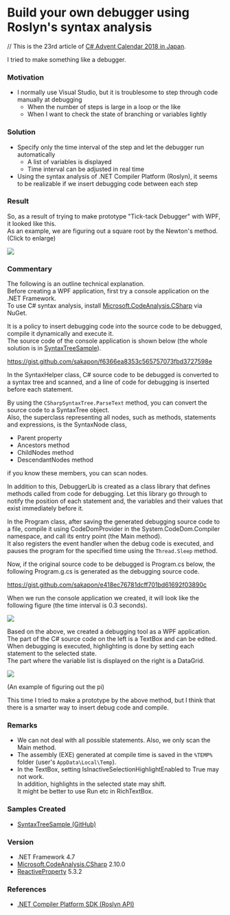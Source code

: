 # Build your own debugger using Roslyn's syntax analysis
// This is the 23rd article of [C# Advent Calendar 2018 in Japan](https://qiita.com/advent-calendar/2018/c-sharp).

I tried to make something like a debugger.

### Motivation
- I normally use Visual Studio, but it is troublesome to step through code manually at debugging
  - When the number of steps is large in a loop or the like
  - When I want to check the state of branching or variables lightly

### Solution
- Specify only the time interval of the step and let the debugger run automatically
  - A list of variables is displayed
  - Time interval can be adjusted in real time
- Using the syntax analysis of .NET Compiler Platform (Roslyn), it seems to be realizable if we insert debugging code between each step

### Result
So, as a result of trying to make prototype "Tick-tack Debugger" with WPF, it looked like this.  
As an example, we are figuring out a square root by the Newton's method. (Click to enlarge)

![](https://github.com/sakapon/Samples-2018/blob/master/Images/SyntaxTreeSample/TickTackDebugger.gif)

### Commentary
The following is an outline technical explanation.  
Before creating a WPF application, first try a console application on the .NET Framework.  
To use C# syntax analysis, install [Microsoft.CodeAnalysis.CSharp](https://www.nuget.org/packages/Microsoft.CodeAnalysis.CSharp) via NuGet.

It is a policy to insert debugging code into the source code to be debugged, compile it dynamically and execute it.  
The source code of the console application is shown below (the whole solution is in [SyntaxTreeSample](https://github.com/sakapon/Samples-2018/tree/master/SyntaxTreeSample)).

https://gist.github.com/sakapon/f6366ea8353c565757073fbd3727598e

In the SyntaxHelper class, C# source code to be debugged is converted to a syntax tree and scanned, and a line of code for debugging is inserted before each statement.

By using the `CSharpSyntaxTree.ParseText` method, you can convert the source code to a SyntaxTree object.  
Also, the superclass representing all nodes, such as methods, statements and expressions, is the SyntaxNode class,
- Parent property
- Ancestors method
- ChildNodes method
- DescendantNodes method

if you know these members, you can scan nodes.

In addition to this, DebuggerLib is created as a class library that defines methods called from code for debugging.
Let this library go through to notify the position of each statement and, the variables and their values that exist immediately before it.

In the Program class, after saving the generated debugging source code to a file, compile it using CodeDomProvider in the System.CodeDom.Compiler namespace, and call its entry point (the Main method).  
It also registers the event handler when the debug code is executed, and pauses the program for the specified time using the `Thread.Sleep` method.

Now, if the original source code to be debugged is Program.cs below, the following Program.g.cs is generated as the debugging source code.

https://gist.github.com/sakapon/e418ec76781dcff701bd61692f03890c

When we run the console application we created, it will look like the following figure (the time interval is 0.3 seconds).

![](https://github.com/sakapon/Samples-2018/blob/master/Images/SyntaxTreeSample/DebuggerConsole.gif)

Based on the above, we created a debugging tool as a WPF application.  
The part of the C# source code on the left is a TextBox and can be edited.
When debugging is executed, highlighting is done by setting each statement to the selected state.  
The part where the variable list is displayed on the right is a DataGrid.

![](https://github.com/sakapon/Samples-2018/blob/master/Images/SyntaxTreeSample/TickTackDebugger-Pi.png)

(An example of figuring out the pi)

This time I tried to make a prototype by the above method, but I think that there is a smarter way to insert debug code and compile.

### Remarks
- We can not deal with all possible statements. Also, we only scan the Main method.
- The assembly (EXE) generated at compile time is saved in the `%TEMP%` folder (user's `AppData\Local\Temp`).
- In the TextBox, setting IsInactiveSelectionHighlightEnabled to True may not work.  
  In addition, highlights in the selected state may shift.  
  It might be better to use Run etc in RichTextBox.

### Samples Created
- [SyntaxTreeSample (GitHub)](https://github.com/sakapon/Samples-2018/tree/master/SyntaxTreeSample)

### Version
- .NET Framework 4.7
- [Microsoft.CodeAnalysis.CSharp](https://www.nuget.org/packages/Microsoft.CodeAnalysis.CSharp) 2.10.0
- [ReactiveProperty](https://www.nuget.org/packages/ReactiveProperty/) 5.3.2

### References
- [.NET Compiler Platform SDK (Roslyn API)](https://docs.microsoft.com/en-us/dotnet/csharp/roslyn-sdk/)
